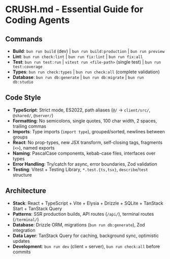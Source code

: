 # CRUSH.md - Essential Guide for Coding Agents

## Commands

- **Build**: `bun run build` (dev) | `bun run build:production` | `bun run preview`
- **Lint**: `bun run check:lint` | `bun run fix:lint` | `bun run fix:all`
- **Test**: `bun run test:run` | `vitest run <file-path>` (single test) | `bun run test:coverage`
- **Types**: `bun run check:types` | `bun run check:all` (complete validation)
- **Database**: `bun run db:generate` | `bun run db:migrate` | `bun run db:studio`

## Code Style

- **TypeScript**: Strict mode, ES2022, path aliases (`@/` → `client/src/`, `@shared/`, `@server/`)
- **Formatting**: No semicolons, single quotes, 100 char width, 2 spaces, trailing commas
- **Imports**: Type imports (`import type`), grouped/sorted, newlines between groups
- **React**: No prop-types, new JSX transform, self-closing tags, fragments (`<>`), named exports
- **Naming**: PascalCase components, kebab-case files, interfaces over types
- **Error Handling**: Try/catch for async, error boundaries, Zod validation
- **Testing**: Vitest + Testing Library, `*.test.{ts,tsx}`, `describe`/`test` structure

## Architecture

- **Stack**: React + TypeScript + Vite + Elysia + Drizzle + SQLite + TanStack Start + TanStack Query
- **Patterns**: SSR production builds, API routes (`/api/`), terminal routes (`/terminal/`)
- **Database**: Drizzle ORM, migrations (`bun run db:generate`), Zod integration
- **Data Layer**: TanStack Query for caching, background sync, optimistic updates
- **Development**: `bun run dev` (client + server), `bun run check:all` before commits